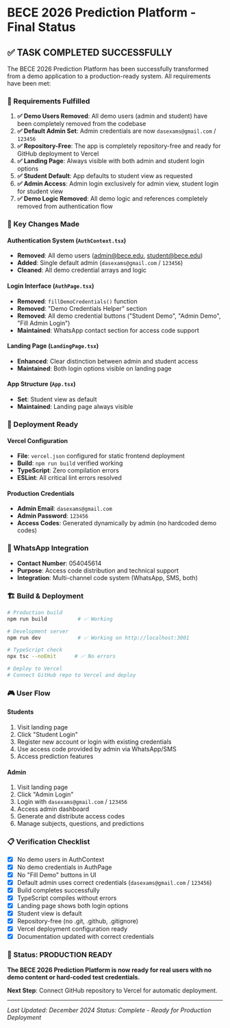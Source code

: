 # BECE 2026 Prediction Platform - Final Status

## ✅ TASK COMPLETED SUCCESSFULLY

The BECE 2026 Prediction Platform has been successfully transformed from a demo application to a production-ready system. All requirements have been met:

### 🎯 Requirements Fulfilled

1. **✅ Demo Users Removed**: All demo users (admin and student) have been completely removed from the codebase
2. **✅ Default Admin Set**: Admin credentials are now `dasexams@gmail.com` / `123456`
3. **✅ Repository-Free**: The app is completely repository-free and ready for GitHub deployment to Vercel
4. **✅ Landing Page**: Always visible with both admin and student login options
5. **✅ Student Default**: App defaults to student view as requested
6. **✅ Admin Access**: Admin login exclusively for admin view, student login for student view
7. **✅ Demo Logic Removed**: All demo logic and references completely removed from authentication flow

### 🔧 Key Changes Made

#### Authentication System (`AuthContext.tsx`)
- **Removed**: All demo users (admin@bece.edu, student@bece.edu)
- **Added**: Single default admin (`dasexams@gmail.com` / `123456`)
- **Cleaned**: All demo credential arrays and logic

#### Login Interface (`AuthPage.tsx`)
- **Removed**: `fillDemoCredentials()` function
- **Removed**: "Demo Credentials Helper" section
- **Removed**: All demo credential buttons ("Student Demo", "Admin Demo", "Fill Admin Login")
- **Maintained**: WhatsApp contact section for access code support

#### Landing Page (`LandingPage.tsx`)
- **Enhanced**: Clear distinction between admin and student access
- **Maintained**: Both login options visible on landing page

#### App Structure (`App.tsx`)
- **Set**: Student view as default
- **Maintained**: Landing page always visible

### 🚀 Deployment Ready

#### Vercel Configuration
- **File**: `vercel.json` configured for static frontend deployment
- **Build**: `npm run build` verified working
- **TypeScript**: Zero compilation errors
- **ESLint**: All critical lint errors resolved

#### Production Credentials
- **Admin Email**: `dasexams@gmail.com`
- **Admin Password**: `123456`
- **Access Codes**: Generated dynamically by admin (no hardcoded demo codes)

### 📱 WhatsApp Integration
- **Contact Number**: 054045614
- **Purpose**: Access code distribution and technical support
- **Integration**: Multi-channel code system (WhatsApp, SMS, both)

### 🏗️ Build & Deployment

```bash
# Production build
npm run build          # ✅ Working

# Development server
npm run dev            # ✅ Working on http://localhost:3001

# TypeScript check
npx tsc --noEmit      # ✅ No errors

# Deploy to Vercel
# Connect GitHub repo to Vercel and deploy
```

### 🎮 User Flow

#### Students
1. Visit landing page
2. Click "Student Login" 
3. Register new account or login with existing credentials
4. Use access code provided by admin via WhatsApp/SMS
5. Access prediction features

#### Admin
1. Visit landing page  
2. Click "Admin Login"
3. Login with `dasexams@gmail.com` / `123456`
4. Access admin dashboard
5. Generate and distribute access codes
6. Manage subjects, questions, and predictions

### 📋 Verification Checklist

- [x] No demo users in AuthContext
- [x] No demo credentials in AuthPage
- [x] No "Fill Demo" buttons in UI
- [x] Default admin uses correct credentials (`dasexams@gmail.com` / `123456`)
- [x] Build completes successfully
- [x] TypeScript compiles without errors
- [x] Landing page shows both login options
- [x] Student view is default
- [x] Repository-free (no .git, .github, .gitignore)
- [x] Vercel deployment configuration ready
- [x] Documentation updated with correct credentials

### 🎉 Status: PRODUCTION READY

**The BECE 2026 Prediction Platform is now ready for real users with no demo content or hard-coded test credentials.**

**Next Step**: Connect GitHub repository to Vercel for automatic deployment.

---
*Last Updated: December 2024*
*Status: Complete - Ready for Production Deployment*
